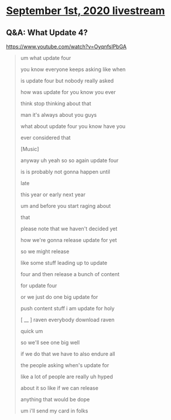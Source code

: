 # [September 1st, 2020 livestream](../2020-09-01.md)
## Q&A: What Update 4?
https://www.youtube.com/watch?v=OyqnfsIPbGA
> um what update four
> 
> you know everyone keeps asking like when
> 
> is update four but nobody really asked
> 
> how was update for you know you ever
> 
> think stop thinking about that
> 
> man it's always about you guys
> 
> what about update four you know have you
> 
> ever considered that
> 
> [Music]
> 
> anyway uh yeah so so again update four
> 
> is is probably not gonna happen until
> 
> late
> 
> this year or early next year
> 
> um and before you start raging about
> 
> that
> 
> please note that we haven't decided yet
> 
> how we're gonna release update for yet
> 
> so we might release
> 
> like some stuff leading up to update
> 
> four and then release a bunch of content
> 
> for update four
> 
> or we just do one big update for
> 
> push content stuff i am update for holy
> 
> [ __ ] raven everybody download raven
> 
> quick um
> 
> so we'll see one big well
> 
> if we do that we have to also endure all
> 
> the people asking when's update for
> 
> like a lot of people are really uh hyped
> 
> about it so like if we can release
> 
> anything that would be dope
> 
> um i'll send my card in folks
> 

